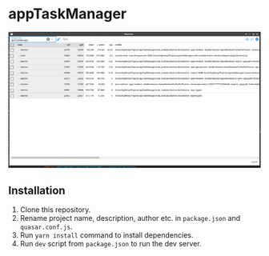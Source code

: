 # appTaskManager

![screenshot](/images/screenshot.png)

## Installation

 1. Clone this repository.
 2. Rename project name, description, author etc. in `package.json` and `quasar.conf.js`.
 3. Run `yarn install` command to install dependencies.
 4. Run `dev` script from `package.json` to run the dev server.

